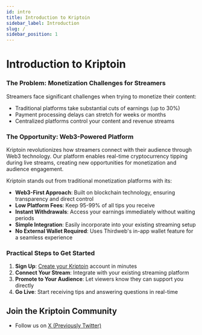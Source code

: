 ```yaml
---
id: intro
title: Introduction to Kriptoin
sidebar_label: Introduction
slug: /
sidebar_position: 1
---
```


# Introduction to Kriptoin

### The Problem: Monetization Challenges for Streamers

Streamers face significant challenges when trying to monetize their content:

- Traditional platforms take substantial cuts of earnings (up to 30%)
- Payment processing delays can stretch for weeks or months
- Centralized platforms control your content and revenue streams

### The Opportunity: Web3-Powered Platform

Kriptoin revolutionizes how streamers connect with their audience through Web3 technology. Our platform enables real-time cryptocurrency tipping during live streams, creating new opportunities for monetization and audience engagement.

Kriptoin stands out from traditional monetization platforms with its:

- **Web3-First Approach**: Built on blockchain technology, ensuring transparency and direct control
- **Low Platform Fees**: Keep 95-99% of all tips you receive
- **Instant Withdrawals**: Access your earnings immediately without waiting periods
- **Simple Integration**: Easily incorporate into your existing streaming setup
- **No External Wallet Required**: Uses Thirdweb's in-app wallet feature for a seamless experience

### Practical Steps to Get Started

1. **Sign Up**: [Create your Kriptoin](https://kriptoin.xyz/dashboard) account in minutes
2. **Connect Your Stream**: Integrate with your existing streaming platform
3. **Promote to Your Audience**: Let viewers know they can support you directly
4. **Go Live**: Start receiving tips and answering questions in real-time

## Join the Kriptoin Community

- Follow us on [X (Previously Twitter)](https://x.com/kriptoin_xyz)
